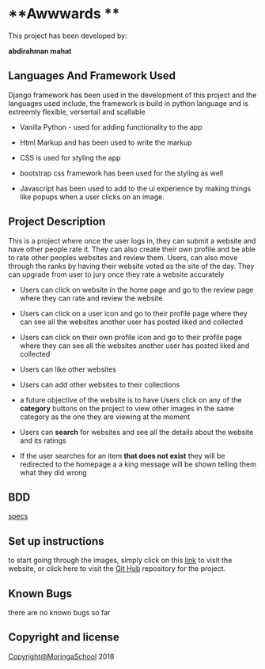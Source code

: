# **Awwwards **

This project has been developed by:

**abdirahman mahat**

## Languages And Framework Used

Django framework has been used in the development of this project and the languages used include, the framework is build in python language and is extreemly flexible, versertail and scallable

-   Vanilla Python - used for adding functionality to the app

-   Html Markup and has been used to write the markup

-   CSS is used for styling the app

-   bootstrap css framework has been used for the styling as well

-   Javascript has been used to add to the ui experience by making things like popups when a user clicks on an image.


## Project Description

This is a project where once the user logs in, they can submit a website and have other people rate it. They can also create their own profile and be able to rate other peoples websites and review them.
Users, can also move through the ranks by having their website voted as the site of the day. They can upgrade from user to jury once they rate a website accurately

-   Users can click on website in the home page and go to the review page where they can rate and review the website

-   Users can click on a user icon and go to their profile page where they can see all the websites another user has posted liked and collected

-   Users can click on their own profile icon and go to their profile page where they can see all the websites another user has posted liked and collected

-   Users can like other websites

-   Users can add other websites to their collections

-   a future objective of the website is to have Users click on any of the **category** buttons on the project to view other images in the same category as the one they are viewing at the moment

-   Users can **search** for websites and see all the details about the website and its ratings


-   If the user searches for an item **that does not exist** they will be redirected to the homepage a a king message will be shown telling them what they did wrong

## BDD
[specs](https://github.com/abdirahman-mahat/awwards/blob/master/spec.md)
## Set up instructions

to start going through the images, simply click on this [link](https://awaards-manka.herokuapp.com/ "awards-manka.herokuapp.com") to visit the website, or click here to visit the [Git Hub](https://github.com/abdirahman-mahat/awards/) repository for the project.
## Known Bugs
there are no known bugs so far
## Copyright and license


[Copyright@MoringaSchool]() 2018
